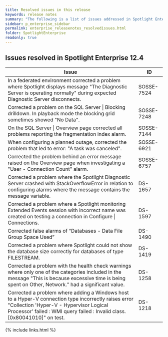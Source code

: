 ```yaml
---
title: Resolved issues in this release
keywords: release notes
summary: "The following is a list of issues addressed in Spotlight Enterprise 12.4"
sidebar: p_enterprise_sidebar
permalink: enterprise_releasenotes_resolvedissues.html
folder: SpotlightEnterprise
readonly: true
---
```




## Issues resolved in Spotlight Enterprise 12.4

Issue | ID
------|---
In a federated environment corrected a problem where Spotlight displays message "The Diagnostic Server is operating normally" during expected Diagnostic Server disconnects. | SOSSE-7524
Corrected a problem on the SQL Server \| Blocking drilldown. In playback mode the blocking grid sometimes showed "No Data". | SOSSE-7248
On the SQL Server \| Overview page corrected all problems reporting the fragmentation index alarm. | SOSSE-7144
When configuring a planned outage, corrected the problem that led to error: "A task was canceled". | SOSSE-6921
Corrected the problem behind an error message raised on the Overview page when investigating a "User - Connection Count" alarm. | SOSSE-6757
Corrected a problem where the Spotlight Diagnostic Server crashed with StackOverflowError in relation to configuring alarms where the message contains the message variable. | DS-1657
Corrected a problem where a Spotlight monitoring Extended Events session with incorrect name was created on testing a connection in Configure \| Connections. | DS-1597
Corrected false alarms of “Databases - Data File Group Space Used” | DS-1490
Corrected a problem where Spotlight could not show the database size correctly for databases of type FILESTREAM. | DS-1419
Corrected a problem with the health check warnings where only one of the categories included in the message "This is because excessive time is being spent on Other, Network.” had a significant value. | DS-1258
Corrected a problem where adding a Windows host to a Hyper-V connection type incorrectly raises error "Collection 'Hyper-V - Hypervisor Logical Processor' failed : WMI query failed : Invalid class. [0x80041010]" on test. | DS-1218


{% include links.html %}
